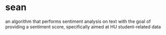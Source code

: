 # sean
 an algorithm that performs sentiment analysis on text with the goal of providing a sentiment score, specifically aimed at HU student-related data
